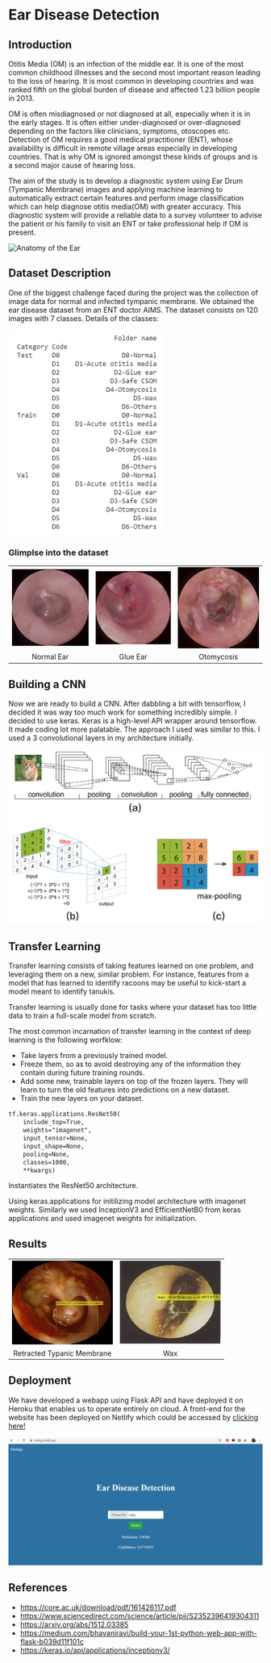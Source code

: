# Ear Disease Detection

## Introduction

Otitis Media (OM) is an infection of the middle ear. It is one of the most common childhood illnesses and the second most important reason leading to the loss of hearing. It is most common in developing countries and was ranked fifth on the global burden of disease and affected 1.23 billion people in 2013.

OM is often misdiagnosed or not diagnosed at all, especially when it is in the early stages. It is often either under-diagnosed or over-diagnosed depending on the factors like clinicians, symptoms, otoscopes etc. Detection of OM requires a good medical practitioner (ENT), whose availability is difficult in remote village areas especially in developing countries. That is why OM is ignored amongst these kinds of groups and is a second major cause of hearing loss.

The aim of the study is to develop a diagnostic system using Ear Drum (Tympanic Membrane) images and applying machine learning to automatically extract certain features and perform image classification which can help diagnose otitis media(OM) with greater accuracy.
This diagnostic system will provide a reliable data to a survey volunteer to advise the patient or his family to visit an ENT or take professional help if OM is present.


<img src="https://3.bp.blogspot.com/-WBPelBryAoE/WrJhXwz5XtI/AAAAAAAAEPA/iMSU4TXcNWIe7jK2G3P6xo4Ls4DWisbTgCLcBGAs/s1600/wix%2B11.jpg" width="400" title="Anatomy of the Ear">


## Dataset Description

One of the biggest challenge faced during the project was the collection of image data for normal and infected tympanic membrane. We obtained the ear disease dataset from an ENT doctor  AIMS. The dataset consists on 120 images with 7 classes. Details of the classes: 

![alt text](images/Dataset_Description.png?raw=true)

### Glimplse into the dataset    

<table>
    <tr align = "center">
      <td><img src="https://github.com/SarthakGarg13/OTOMYCOSIS/blob/master/images/normalear.JPG" width="200"/></td>
<td><img src="https://github.com/SarthakGarg13/OTOMYCOSIS/blob/master/images/glue_ear.jpg" width="205"/></td>
<td><img src="https://github.com/SarthakGarg13/OTOMYCOSIS/blob/master/images/otomycosis.jpg" width="200"/></td>
    </tr>
    <tr><td align="center">Normal Ear</td><td align="center">Glue Ear</td><td align="center">Otomycosis</td></tr>
</table>


## Building a CNN

Now we are ready to build a CNN. After dabbling a bit with tensorflow, I decided it was way too much work for something incredibly simple. I decided to use keras. Keras is a high-level API wrapper around tensorflow. It made coding lot more palatable. The approach I used was similar to this. I used a 3 convolutional layers in my architecture initially.

![alt text](images/cnn.png?raw=true "CNN Architecture")

## Transfer Learning
Transfer learning consists of taking features learned on one problem, and leveraging them on a new, similar problem. For instance, features from a model that has learned to identify racoons may be useful to kick-start a model meant to identify tanukis.

Transfer learning is usually done for tasks where your dataset has too little data to train a full-scale model from scratch.

The most common incarnation of transfer learning in the context of deep learning is the following worfklow:

- Take layers from a previously trained model.
- Freeze them, so as to avoid destroying any of the information they contain during future training rounds.
- Add some new, trainable layers on top of the frozen layers. They will learn to turn the old features into predictions on a new dataset.
- Train the new layers on your dataset.


```
tf.keras.applications.ResNet50(
    include_top=True,
    weights="imagenet",
    input_tensor=None,
    input_shape=None,
    pooling=None,
    classes=1000,
    **kwargs)
```
Instantiates the ResNet50 architecture.

Using keras.applications for initilizing model architecture with imagenet weights. Similarly we used InceptionV3 and EfficientNetB0 from keras applications and used imagenet weights for initialization.

## Results

<p align = "center">
<table>
    <tr>
      <td align="center"><img src="https://github.com/SarthakGarg13/OTOMYCOSIS/blob/master/images/retracted.JPG" width="200"/></c></td>
<td align="center"><img src="https://github.com/SarthakGarg13/OTOMYCOSIS/blob/master/images/wax.jpg" width="200"/></td>
    </tr>
    <tr><td align="center">Retracted Typanic Membrane</td><td align="center">Wax</td></tr>
</table>
</p>

## Deployment

We have developed a webapp using Flask API and have deployed it on Heroku that enables us to operate entirely on cloud.
A front-end for the website has been deployed on Netlify which could be accessed by [clicking here!](https://otology.netlify.com)

![alt text](images/website.png?raw=true "Prototype Website")

## References

- https://core.ac.uk/download/pdf/161426117.pdf
- https://www.sciencedirect.com/science/article/pii/S2352396419304311
- https://arxiv.org/abs/1512.03385
- https://medium.com/bhavaniravi/build-your-1st-python-web-app-with-flask-b039d11f101c
- https://keras.io/api/applications/inceptionv3/




